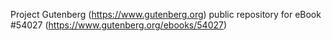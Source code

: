 Project Gutenberg (https://www.gutenberg.org) public repository for
eBook #54027 (https://www.gutenberg.org/ebooks/54027)
